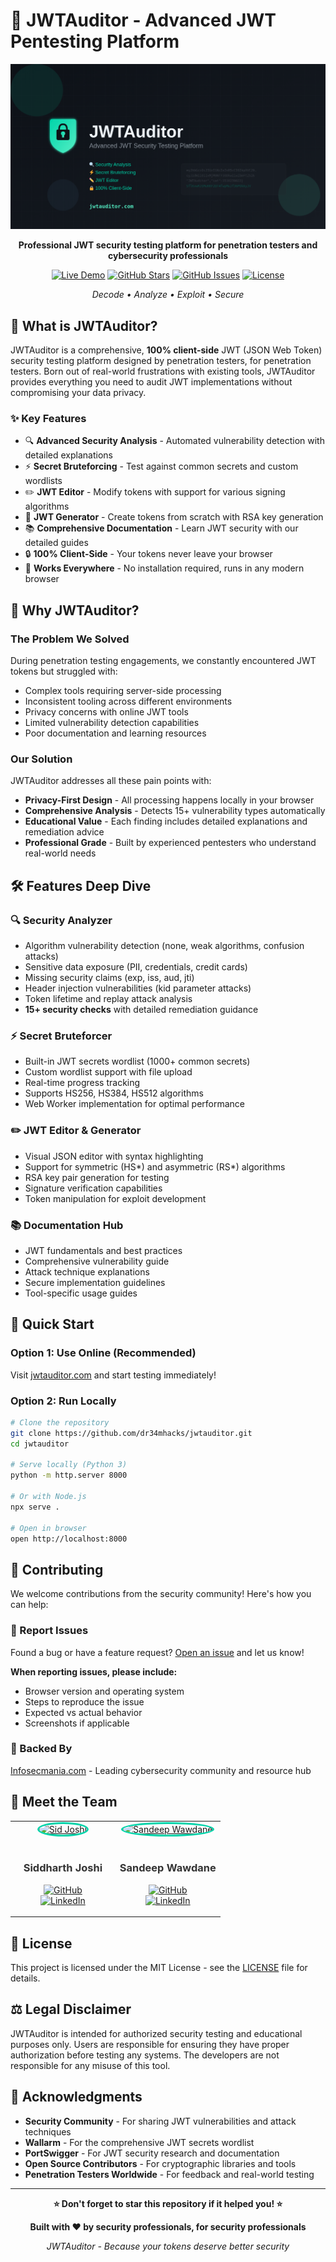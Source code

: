 # 🔐 JWTAuditor - Advanced JWT Pentesting Platform

<div align="center">

![JWTAuditor Logo](https://raw.githubusercontent.com/dr34mhacks/jwtauditor/refs/heads/main/img/og-image.png)

**Professional JWT security testing platform for penetration testers and cybersecurity professionals**

[![Live Demo](https://img.shields.io/badge/🌐_Live_Demo-jwtauditor.com-00d4aa?style=for-the-badge)](https://jwtauditor.com)
[![GitHub Stars](https://img.shields.io/github/stars/dr34mhacks/jwtauditor?style=for-the-badge&color=yellow)](https://github.com/dr34mhacks/jwtauditor/stargazers)
[![GitHub Issues](https://img.shields.io/github/issues/dr34mhacks/jwtauditor?style=for-the-badge&color=red)](https://github.com/dr34mhacks/jwtauditor/issues)
[![License](https://img.shields.io/badge/License-MIT-blue?style=for-the-badge)](LICENSE)

*Decode • Analyze • Exploit • Secure*

</div>

## 🚀 What is JWTAuditor?

JWTAuditor is a comprehensive, **100% client-side** JWT (JSON Web Token) security testing platform designed by penetration testers, for penetration testers. Born out of real-world frustrations with existing tools, JWTAuditor provides everything you need to audit JWT implementations without compromising your data privacy.

### ✨ Key Features

- 🔍 **Advanced Security Analysis** - Automated vulnerability detection with detailed explanations
- ⚡ **Secret Bruteforcing** - Test against common secrets and custom wordlists
- ✏️ **JWT Editor** - Modify tokens with support for various signing algorithms
- 🔧 **JWT Generator** - Create tokens from scratch with RSA key generation
- 📚 **Comprehensive Documentation** - Learn JWT security with our detailed guides
- 🔒 **100% Client-Side** - Your tokens never leave your browser
- 📱 **Works Everywhere** - No installation required, runs in any modern browser

## 🎯 Why JWTAuditor?

### The Problem We Solved
During penetration testing engagements, we constantly encountered JWT tokens but struggled with:
- Complex tools requiring server-side processing
- Inconsistent tooling across different environments  
- Privacy concerns with online JWT tools
- Limited vulnerability detection capabilities
- Poor documentation and learning resources

### Our Solution
JWTAuditor addresses all these pain points with:
- **Privacy-First Design** - All processing happens locally in your browser
- **Comprehensive Analysis** - Detects 15+ vulnerability types automatically
- **Educational Value** - Each finding includes detailed explanations and remediation advice
- **Professional Grade** - Built by experienced pentesters who understand real-world needs

## 🛠️ Features Deep Dive

### 🔍 Security Analyzer
- Algorithm vulnerability detection (none, weak algorithms, confusion attacks)
- Sensitive data exposure (PII, credentials, credit cards)
- Missing security claims (exp, iss, aud, jti)
- Header injection vulnerabilities (kid parameter attacks)
- Token lifetime and replay attack analysis
- **15+ security checks** with detailed remediation guidance

### ⚡ Secret Bruteforcer
- Built-in JWT secrets wordlist (1000+ common secrets)
- Custom wordlist support with file upload
- Real-time progress tracking
- Supports HS256, HS384, HS512 algorithms
- Web Worker implementation for optimal performance

### ✏️ JWT Editor & Generator
- Visual JSON editor with syntax highlighting
- Support for symmetric (HS*) and asymmetric (RS*) algorithms
- RSA key pair generation for testing
- Signature verification capabilities
- Token manipulation for exploit development

### 📚 Documentation Hub
- JWT fundamentals and best practices
- Comprehensive vulnerability guide
- Attack technique explanations
- Secure implementation guidelines
- Tool-specific usage guides

## 🚀 Quick Start

### Option 1: Use Online (Recommended)
Visit [jwtauditor.com](https://jwtauditor.com) and start testing immediately!

### Option 2: Run Locally
```bash
# Clone the repository
git clone https://github.com/dr34mhacks/jwtauditor.git
cd jwtauditor

# Serve locally (Python 3)
python -m http.server 8000

# Or with Node.js
npx serve .

# Open in browser
open http://localhost:8000
```

## 🤝 Contributing

We welcome contributions from the security community! Here's how you can help:

### 🐛 Report Issues
Found a bug or have a feature request? [Open an issue](https://github.com/dr34mhacks/jwtauditor/issues/new) and let us know!

**When reporting issues, please include:**
- Browser version and operating system
- Steps to reproduce the issue
- Expected vs actual behavior
- Screenshots if applicable

### 🤝 Backed By
[Infosecmania.com](https://infosecmania.com) - Leading cybersecurity community and resource hub

## 👥 Meet the Team

<div align="center">
<table>
<tr>
<td align="center" width="50%">
<a href="https://github.com/dr34mhacks">
<img src="https://github.com/dr34mhacks.png" width="150" height="150" style="border-radius: 50%; border: 3px solid #00d4aa;" alt="Sid Joshi">
</a>
<br><br>
<h3><a href="https://github.com/dr34mhacks" style="text-decoration: none; color: #333;">Siddharth Joshi</a></h3>
<p>
<a href="https://github.com/dr34mhacks">
<img src="https://img.shields.io/badge/GitHub-dr34mhacks-181717?style=flat-square&logo=github&logoColor=white" alt="GitHub">
</a>
<br>
<a href="https://www.linkedin.com/in/sid-j0shi/">
<img src="https://img.shields.io/badge/LinkedIn-sid--j0shi-0077B5?style=flat-square&logo=linkedin&logoColor=white" alt="LinkedIn">
</a>
</p>
</td>
<td align="center" width="50%">
<a href="https://github.com/thecybersandeep">
<img src="https://github.com/thecybersandeep.png" width="150" height="150" style="border-radius: 50%; border: 3px solid #00d4aa;" alt="Sandeep Wawdane">
</a>
<br><br>
<h3><a href="https://github.com/thecybersandeep" style="text-decoration: none; color: #333;">Sandeep Wawdane</a></h3>
<p>
<a href="https://github.com/thecybersandeep">
<img src="https://img.shields.io/badge/GitHub-thecybersandeep-181717?style=flat-square&logo=github&logoColor=white" alt="GitHub">
</a>
<br>
<a href="https://www.linkedin.com/in/sandeepwawdane/">
<img src="https://img.shields.io/badge/LinkedIn-sandeepwawdane-0077B5?style=flat-square&logo=linkedin&logoColor=white" alt="LinkedIn">
</a>
</p>
</td>
</tr>
</table>

</div>

## 📜 License

This project is licensed under the MIT License - see the [LICENSE](LICENSE) file for details.

## ⚖️ Legal Disclaimer

JWTAuditor is intended for authorized security testing and educational purposes only. Users are responsible for ensuring they have proper authorization before testing any systems. The developers are not responsible for any misuse of this tool.

## 🙏 Acknowledgments

- **Security Community** - For sharing JWT vulnerabilities and attack techniques
- **Wallarm** - For the comprehensive JWT secrets wordlist
- **PortSwigger** - For JWT security research and documentation
- **Open Source Contributors** - For cryptographic libraries and tools
- **Penetration Testers Worldwide** - For feedback and real-world testing

---

<div align="center">

**⭐ Don't forget to star this repository if it helped you! ⭐**

**Built with ❤️ by security professionals, for security professionals**

*JWTAuditor - Because your tokens deserve better security*

</div>